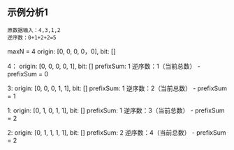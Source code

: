 ## 示例分析1
```
原数据输入：4,3,1,2
逆序数：0+1+2+2=5
```
maxN = 4
origin: [0, 0, 0, 0，0], bit: []

4：
origin: [0, 0, 0, 0, 1], bit: []
prefixSum: 1
逆序数：1（当前总数） - prefixSum = 0

3:
origin: [0, 0, 0, 1, 1], bit: []
prefixSum: 1
逆序数：2（当前总数） - prefixSum = 1

1:
origin: [0, 1, 0, 1, 1], bit: []
prefixSum: 1
逆序数：3（当前总数） - prefixSum = 2

2:
origin: [0, 1, 1, 1, 1], bit: []
prefixSum: 2
逆序数：4（当前总数） - prefixSum = 2